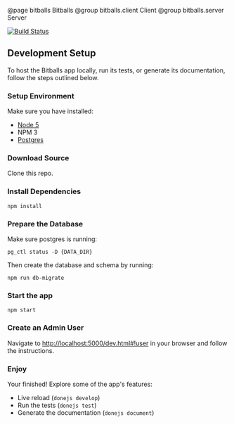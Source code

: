 @page bitballs Bitballs
@group bitballs.client Client
@group bitballs.server Server

[![Build Status](https://travis-ci.org/donejs/bitballs.svg?branch=master)](https://travis-ci.org/donejs/bitballs)


## Development Setup

To host the Bitballs app locally, run its tests, or generate its documentation,
follow the steps outlined below.

### Setup Environment

Make sure you have installed:

- [Node 5](https://nodejs.org/en/download/)
- NPM 3
- [Postgres](http://www.postgresql.org/)

### Download Source

Clone this repo.

### Install Dependencies

```
npm install
```

### Prepare the Database

Make sure postgres is running:

```
pg_ctl status -D {DATA_DIR}
```

Then create the database and schema by running:

```
npm run db-migrate
```

### Start the app

```
npm start
```

### Create an Admin User

Navigate to [http://localhost:5000/dev.html#!user](http://localhost:5000/dev.html#!user)
in your browser and follow the instructions.

### Enjoy

Your finished! Explore some of the app's features:

- Live reload (`donejs develop`)
- Run the tests (`donejs test`)
- Generate the documentation (`donejs document`)

